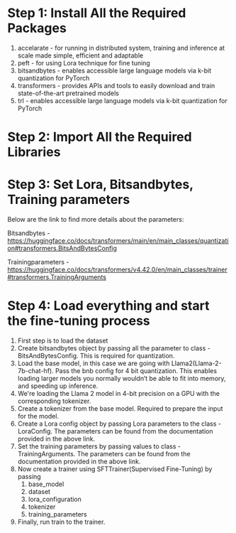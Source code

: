 # Step 1: Install All the Required Packages
1. accelarate - for running in distributed system, training and inference at scale made simple, efficient and adaptable
2. peft - for using Lora technique for fine tuning
3. bitsandbytes - enables accessible large language models via k-bit quantization for PyTorch
4. transformers - provides APIs and tools to easily download and train state-of-the-art pretrained models
5. trl - enables accessible large language models via k-bit quantization for PyTorch

# Step 2:  Import All the Required Libraries

# Step 3: Set Lora, Bitsandbytes, Training parameters
Below are the link to find more details about the parameters:

Bitsandbytes - https://huggingface.co/docs/transformers/main/en/main_classes/quantization#transformers.BitsAndBytesConfig

Trainingparameters - https://huggingface.co/docs/transformers/v4.42.0/en/main_classes/trainer#transformers.TrainingArguments


# Step 4: Load everything and start the fine-tuning process
1. First step is to load the dataset
2. Create bitsandbytes object by passing all the parameter to class - BitsAndBytesConfig. This is required for quantization.
3. Load the base model, in this case we are going with Llama2(Llama-2-7b-chat-hf). Pass the bnb config for 4 bit quantization. This enables loading larger models you normally wouldn’t be able to fit into memory, and speeding up inference.
4. We're loading the Llama 2 model in 4-bit precision on a GPU with the corresponding tokenizer.
5. Create a tokenizer from the base model. Required to prepare the input for the model.
6. Create a Lora config object by passing Lora parameters to the class - LoraConfig. The parameters can be found from the documentation provided in the above link.
7. Set the training parameters by passing values to class - TrainingArguments. The parameters can be found from the documentation provided in the above link.
8. Now create a trainer using SFTTrainer(Supervised Fine-Tuning) by passing 
   1. base_model
   2. dataset
   3. lora_configuration
   4. tokenizer
   5. training_parameters
9. Finally, run train to the trainer.

